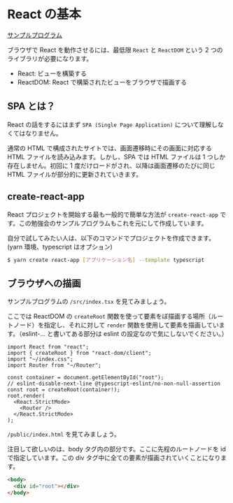 # React の基本

[サンプルプログラム](https://github.com/sekiyan372/react-study-sample/blob/main/src/index.tsx)

ブラウザで React を動作させるには、最低限 `React` と `ReactDOM` という 2 つのライブラリが必要になります。

- React: ビューを構築する
- ReactDOM: React で構築されたビューをブラウザで描画する

## SPA とは？

React の話をするにはまず `SPA (Single Page Application)` について理解しなくてはなりません。

通常の HTML で構成されたサイトでは、画面遷移時にその画面に対応する HTML ファイルを読み込みます。しかし、SPA では HTML ファイルは 1 つしか存在しません。初回に 1 度だけロードがされ、以降は画面遷移のたびに同じ HTML ファイルが部分的に更新されていきます。

## create-react-app

React プロジェクトを開始する最も一般的で簡単な方法が `create-react-app` です。この勉強会のサンプルプログラムもこれを元にして作成しています。

自分で試してみたい人は、以下のコマンドでプロジェクトを作成できます。(yarn 環境、typescript はオプション)

```bash
$ yarn create react-app [アプリケーション名] --template typescript
```

## ブラウザへの描画

サンプルプログラムの `/src/index.tsx` を見てみましょう。

ここでは ReactDOM の `createRoot` 関数を使って要素をぼ描画する場所（ルートノード）を指定し、それに対して `render` 関数を使用して要素を描画しています。（eslint-... と書いてある部分は eslint の設定なので気にしないでください。）

```tsx
import React from "react";
import { createRoot } from "react-dom/client";
import "~/index.css";
import Router from "~/Router";

const container = document.getElementById("root");
// eslint-disable-next-line @typescript-eslint/no-non-null-assertion
const root = createRoot(container!);
root.render(
  <React.StrictMode>
    <Router />
  </React.StrictMode>
);
```

`/public/index.html` を見てみましょう。

注目して欲しいのは、body タグ内の部分です。ここに先程のルートノードを id で指定しています。この div タグ中に全ての要素が描画されていくことになります。

```html
<body>
  <div id="root"></div>
</body>
```
